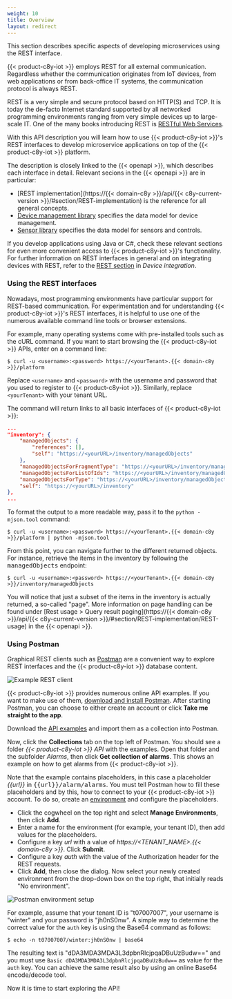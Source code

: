 ```yaml
---
weight: 10
title: Overview
layout: redirect
---
```


This section describes specific aspects of developing microservices using the REST interface.

{{< product-c8y-iot >}} employs REST for all external communication. Regardless whether the communication originates from IoT devices, from web applications or from back-office IT systems, the communication protocol is always REST.

REST is a very simple and secure protocol based on HTTP(S) and TCP. It is today the de-facto Internet standard supported by all networked programming environments ranging from very simple devices up to large-scale IT. One of the many books introducing REST is [RESTful Web Services](http://oreilly.com/catalog/9780596529260).

With this API description you will learn how to use {{< product-c8y-iot >}}'s REST interfaces to develop microservice applications on top of the {{< product-c8y-iot >}} platform.

The description is closely linked to the {{< openapi >}}, which describes each interface in detail. Relevant secions in the {{< openapi >}} are in particular:

- [REST implementation](https://{{< domain-c8y >}}/api/{{< c8y-current-version >}}/#section/REST-implementation) is the reference for all general concepts.
- [Device management library](/reference/device-management-library/) specifies the data model for device management.
- [Sensor library](/reference/sensor-library/) specifies the data model for sensors and controls.

If you develop applications using Java or C#, check these relevant sections for even more convenient access to {{< product-c8y-iot >}}'s functionality.
For further information on REST interfaces in general and on integrating devices with REST, refer to the [REST section](/device-integration/rest) in *Device integration*.


### Using the REST interfaces

Nowadays, most programming environments have particular support for REST-based communication. For experimentation and for understanding {{< product-c8y-iot >}}'s REST interfaces, it is helpful to use one of the numerous available command line tools or browser extensions.

For example, many operating systems come with pre-installed tools such as the cURL command. If you want to start browsing the {{< product-c8y-iot >}} APIs, enter on a command line:

```shell
$ curl -u <username>:<password> https://<yourTenant>.{{< domain-c8y >}}/platform
```

Replace `<username>` and `<password>` with the username and password that you used to register to {{< product-c8y-iot >}}. Similarly, replace `<yourTenant>` with your tenant URL.

The command will return links to all basic interfaces of {{< product-c8y-iot >}}:

```json
...
"inventory": {
    "managedObjects": {
        "references": [],
        "self": "https://<yourURL>/inventory/managedObjects"
    },
    "managedObjectsForFragmentType": "https://<yourURL>/inventory/managedObjects?fragmentType={fragmentType}",
    "managedObjectsForListOfIds": "https://<yourURL>/inventory/managedObjects?ids={ids}",
    "managedObjectsForType": "https://<yourURL>/inventory/managedObjects?type={type}",
    "self": "https://<yourURL>/inventory"
},
...
```

To format the output to a more readable way, pass it to the `python -mjson.tool` command:

```shell
$ curl -u <username>:<password> https://<yourTenant>.{{< domain-c8y >}}/platform | python -mjson.tool
```

From this point, you can navigate further to the different returned objects. For instance, retrieve the items in the inventory by following the <kbd>managedObjects</kbd> endpoint:

```shell
$ curl -u <username>:<password> https://<yourTenant>.{{< domain-c8y >}}/inventory/managedObjects
```

You will notice that just a subset of the items in the inventory is actually returned, a so-called "page". More information on page handling can be found under [Rest usage > Query result paging](https://{{< domain-c8y >}}/api/{{< c8y-current-version >}}/#section/REST-implementation/REST-usage) in the {{< openapi >}}.

### Using Postman

Graphical REST clients such as [Postman](https://www.getpostman.com/) are a convenient way to explore REST interfaces and the {{< product-c8y-iot >}} database content.

![Example REST client](/images/rest/postman.png)

{{< product-c8y-iot >}} provides numerous online API examples. If you want to make use of them, [download and install Postman](https://www.getpostman.com/). After starting Postman, you can choose to either create an account or click **Take me straight to the app**.

Download the [API examples](/files/rest/Cumulocity_API.postman_collection.json) and import them as a collection into Postman.

Now, click the **Collections** tab on the top left of Postman. You should see a folder _{{< product-c8y-iot >}} API_ with the examples. Open that folder and the subfolder _Alarms_, then click **Get collection of alarms**. This shows an example on how to get alarms from {{< product-c8y-iot >}}.

Note that the example contains placeholders, in this case a placeholder _{{url}}_ in <kbd>{{url}}/alarm/alarms</kbd>. You must tell Postman how to fill these placeholders and by this, how to connect to your {{< product-c8y-iot >}} account. To do so, create an [environment](https://www.getpostman.com/docs/environments) and configure the placeholders.

* Click the cogwheel on the top right and select **Manage Environments**, then click **Add**.
* Enter a name for the environment (for example, your tenant ID), then add values for the placeholders.
* Configure a key _url_ with a value of _https://&lt;TENANT_NAME&gt;.{{< domain-c8y >}}_. Click **Submit**.
* Configure a key _auth_ with the value of the Authorization header for the REST requests.
* Click **Add**, then close the dialog. Now select your newly created environment from the drop-down box on the top right, that initially reads "No environment".

<img src="/images/rest/postmanenvironment.png" alt="Postman environment setup" style="max-width: 50%">

For example, assume that your tenant ID is "t07007007", your username is "winter" and your password is "jh0nS0nw". A simple way to determine the correct value for the `auth` key is using the Base64 command as follows:

```shell
$ echo -n t07007007/winter:jh0nS0nw | base64
```

The resulting text is "dDA3MDA3MDA3L3dpbnRlcjpqaDBuUzBudw==" and you must use `Basic dDA3MDA3MDA3L3dpbnRlcjpqaDBuUzBudw==` as value for the `auth` key. You can achieve the same result also by using an online Base64 encode/decode tool.

Now it is time to start exploring the API!
